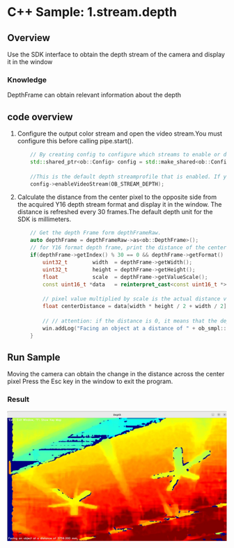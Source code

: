 # C++ Sample: 1.stream.depth

## Overview

Use the SDK interface to obtain the depth stream of the camera and display it in the window

### Knowledge

DepthFrame can obtain relevant information about the depth

## code overview

1. Configure the output color stream and open the video stream.You must configure this before calling pipe.start().

    ```cpp
        // By creating config to configure which streams to enable or disable for the pipeline, here the depth stream will be enabled.
        std::shared_ptr<ob::Config> config = std::make_shared<ob::Config>();

        //This is the default depth streamprofile that is enabled. If you want to modify it, you can do so in the configuration file.
        config->enableVideoStream(OB_STREAM_DEPTH);

    ```

2. Calculate the distance from the center pixel to the opposite side from the acquired Y16 depth stream format and display it in the window. The distance is refreshed every 30 frames.The default depth unit for the SDK is millimeters.

    ```cpp
        // Get the depth Frame form depthFrameRaw.
        auto depthFrame = depthFrameRaw->as<ob::DepthFrame>();
        // for Y16 format depth frame, print the distance of the center pixel every 30 frames.
        if(depthFrame->getIndex() % 30 == 0 && depthFrame->getFormat() == OB_FORMAT_Y16) {
            uint32_t        width  = depthFrame->getWidth();
            uint32_t        height = depthFrame->getHeight();
            float           scale  = depthFrame->getValueScale();
            const uint16_t *data   = reinterpret_cast<const uint16_t *>(depthFrame->getData());

            // pixel value multiplied by scale is the actual distance value in millimeters.
            float centerDistance = data[width * height / 2 + width / 2] * scale;

            // // attention: if the distance is 0, it means that the depth camera cannot detect the object (may be out of detection range).
            win.addLog("Facing an object at a distance of " + ob_smpl::toString(centerDistance, 3) + " mm. ");
        }
    ```

## Run Sample

Moving the camera can obtain the change in the distance across the center pixel
Press the Esc key in the window to exit the program.

### Result

![image](../../docs/resource/depth.jpg)
